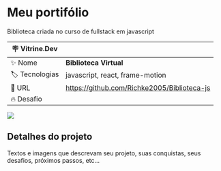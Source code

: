 # Meu portifólio

Biblioteca criada no curso de fullstack em javascript

| :placard: Vitrine.Dev |     |
| -------------  | --- |
| :sparkles: Nome        | **Biblioteca Virtual**
| :label: Tecnologias |  javascript, react, frame-motion
| :rocket: URL         | https://github.com/Richke2005/Biblioteca-js
| :fire: Desafio     | 

<!-- Inserir imagem com a #vitrinedev ao final do link -->
![](https://via.placeholder.com/1200x500.png?text=imagem+lindona+do+meu+projeto#vitrinedev)

## Detalhes do projeto

Textos e imagens que descrevam seu projeto, suas conquistas, seus desafios, próximos passos, etc...
